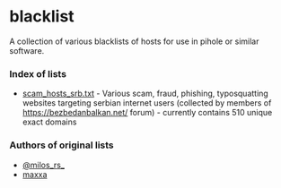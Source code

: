 # blacklist

A collection of various blacklists of hosts for use in pihole or similar software.

### Index of lists
* [scam_hosts_srb.txt](/lists/scam_hosts_srb.txt) - Various scam, fraud, phishing, typosquatting websites targeting serbian internet users (collected by members of https://bezbedanbalkan.net/ forum) - currently contains 510 unique exact domains

### Authors of original lists
* [@milos_rs_](https://twitter.com/milos_rs_ "@milos_rs_ on X")
* [maxxa](https://bezbedanbalkan.net/user-5.html "maxxa on Bezbedanbalkant.net")
